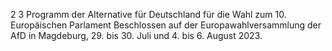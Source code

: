 2
3
Programm der Alternative für Deutschland 
für die Wahl zum 10. Europäischen Parlament 
Beschlossen auf der Europawahlversammlung der AfD 
in Magdeburg, 29. bis 30. Juli und 4. bis 6. August 2023.
